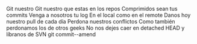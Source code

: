  Git nuestro
 Git nuestro que estas en los repos
 Comprimidos sean tus commits
 Venga a nosotros tu log
 En el local como en el remote
 Danos hoy nuestro pull de cada día
 Perdona nuestros conflictos
 Como también perdonamos los de otros geeks
 No nos dejes caer en detached HEAD
 y líbranos de SVN
 git commit--amend